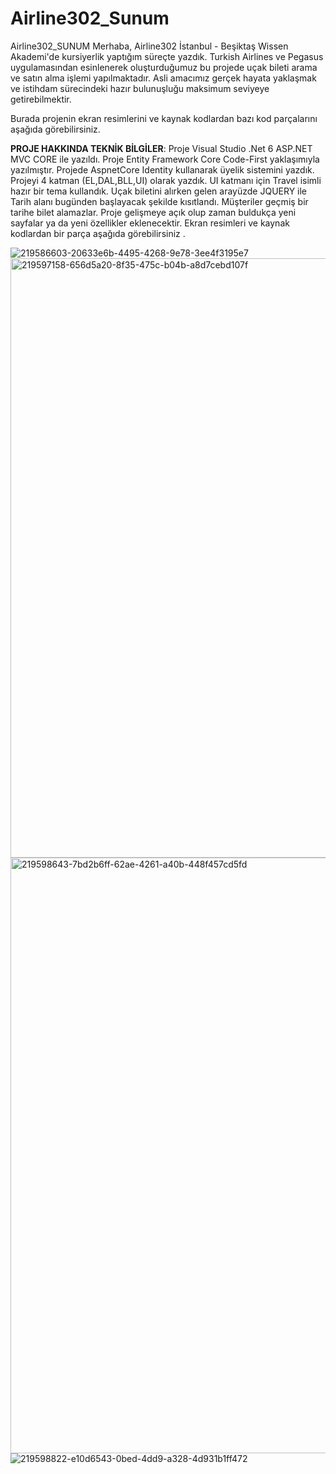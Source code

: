 # Airline302_Sunum
Airline302_SUNUM
Merhaba, Airline302 İstanbul - Beşiktaş Wissen Akademi'de kursiyerlik yaptığım süreçte yazdık. Turkish Airlines ve Pegasus uygulamasından esinlenerek oluşturduğumuz bu projede uçak bileti arama ve satın alma işlemi yapılmaktadır. Asli amacımız gerçek hayata yaklaşmak ve istihdam sürecindeki hazır bulunuşluğu maksimum seviyeye getirebilmektir.

Burada projenin ekran resimlerini ve kaynak kodlardan bazı kod parçalarını aşağıda görebilirsiniz.

**PROJE HAKKINDA TEKNİK BİLGİLER**:
Proje Visual Studio .Net 6 ASP.NET MVC CORE ile yazıldı.
Proje Entity Framework Core Code-First yaklaşımıyla yazılmıştır.
Projede AspnetCore Identity kullanarak üyelik sistemini yazdık.
Projeyi 4 katman (EL,DAL,BLL,UI) olarak yazdık.
UI katmanı için Travel isimli hazır bir tema kullandık.
Uçak biletini alırken gelen arayüzde JQUERY ile Tarih alanı bugünden başlayacak şekilde kısıtlandı. Müşteriler geçmiş bir tarihe bilet alamazlar.
Proje gelişmeye açık olup zaman buldukça yeni sayfalar ya da yeni özellikler eklenecektir. Ekran resimleri ve kaynak kodlardan bir parça aşağıda görebilirsiniz .

![219586603-20633e6b-4495-4268-9e78-3ee4f3195e7](https://user-images.githubusercontent.com/118689173/221943791-210784b2-e67c-406d-8a7a-1982669cfcdc.png)
<img width="959" alt="219597158-656d5a20-8f35-475c-b04b-a8d7cebd107f" src="https://user-images.githubusercontent.com/118689173/221943799-42b17f91-efa1-41f3-b083-e6537c7bef70.png">
<img width="953" alt="219598643-7bd2b6ff-62ae-4261-a40b-448f457cd5fd" src="https://user-images.githubusercontent.com/118689173/221943807-3d113744-ca10-4fe3-b315-523b6894de80.png">
![219598822-e10d6543-0bed-4dd9-a328-4d931b1ff472](https://user-images.githubusercontent.com/118689173/221943820-457d0fc3-a498-47c0-8597-f14b33978c30.png)
